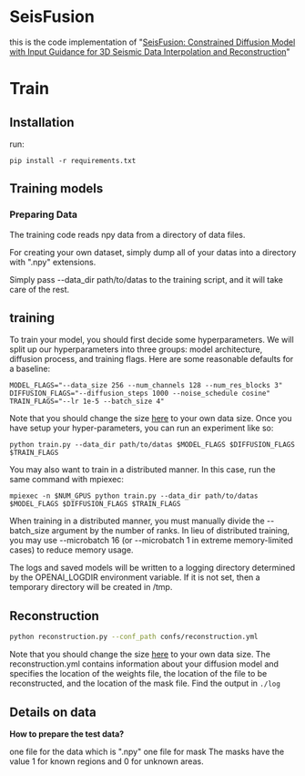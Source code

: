 # SeisFusion
this is the code implementation of "[SeisFusion: Constrained Diffusion Model with Input Guidance for 3D Seismic Data Interpolation and Reconstruction](https://arxiv.org/abs/2403.11482)"

# Train

## Installation
run:
```
pip install -r requirements.txt
```
## Training models

### Preparing Data

The training code reads npy data from a directory of data files. 

For creating your own dataset, simply dump all of your datas into a directory with ".npy" extensions. 

Simply pass --data_dir path/to/datas to the training script, and it will take care of the rest.

## training
To train your model, you should first decide some hyperparameters. We will split up our hyperparameters into three groups: model architecture, diffusion process, and training flags. Here are some reasonable defaults for a baseline:
```
MODEL_FLAGS="--data_size 256 --num_channels 128 --num_res_blocks 3"
DIFFUSION_FLAGS="--diffusion_steps 1000 --noise_schedule cosine"
TRAIN_FLAGS="--lr 1e-5 --batch_size 4"
```
Note that you should change the size [here](https://github.com/WAL-l/Reconstruction/blob/65033b6f3ea7540f4fee675e91c1e6cc49d73973/train/guided_diffusion/train_util.py#L160) to your own data size.
Once you have setup your hyper-parameters, you can run an experiment like so:
```
python train.py --data_dir path/to/datas $MODEL_FLAGS $DIFFUSION_FLAGS $TRAIN_FLAGS
```
You may also want to train in a distributed manner. In this case, run the same command with mpiexec:
```
mpiexec -n $NUM_GPUS python train.py --data_dir path/to/datas $MODEL_FLAGS $DIFFUSION_FLAGS $TRAIN_FLAGS
```
When training in a distributed manner, you must manually divide the --batch_size argument by the number of ranks. In lieu of distributed training, you may use --microbatch 16 (or --microbatch 1 in extreme memory-limited cases) to reduce memory usage.

The logs and saved models will be written to a logging directory determined by the OPENAI_LOGDIR environment variable. If it is not set, then a temporary directory will be created in /tmp.

## Reconstruction
```bash
python reconstruction.py --conf_path confs/reconstruction.yml
```
Note that you should change the size [here](https://github.com/WAL-l/SeisFusion/blob/536e90667678c5c205dbeae6f143747ce797dd43/reconstruction.py#L132) to your own data size.
The reconstruction.yml contains information about your diffusion model and specifies the location of the weights file, the location of the file to be reconstructed, and the location of the mask file.
Find the output in `./log`

## Details on data



**How to prepare the test data?**

one file for the data which is ".npy"
one file for mask
The masks have the value 1 for known regions and 0 for unknown areas.
